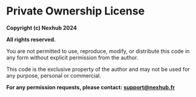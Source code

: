 # Private Ownership License

**Copyright (c) Nexhub 2024**

**All rights reserved.**

You are not permitted to use, reproduce, modify, or distribute this code in any form without explicit permission from the author.

This code is the exclusive property of the author and may not be used for any purpose, personal or commercial.

**For any permission requests, please contact: support@nexhub.fr**
